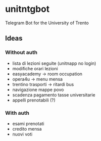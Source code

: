 # unitntgbot

Telegram Bot for the University of Trento

## Ideas

### Without auth

- lista di lezioni seguite (unitnapp no login)
- modifiche orari lezioni
- easyacademy -> room occupation
- opera4u -> menu mensa
- trentino trasporti -> ritardi bus
- navigazione mappe povo
- scadenza pagamento tasse universitarie
- appelli prenotabili (?)

### With auth

- esami prenotati
- credito mensa
- nuovi voti
